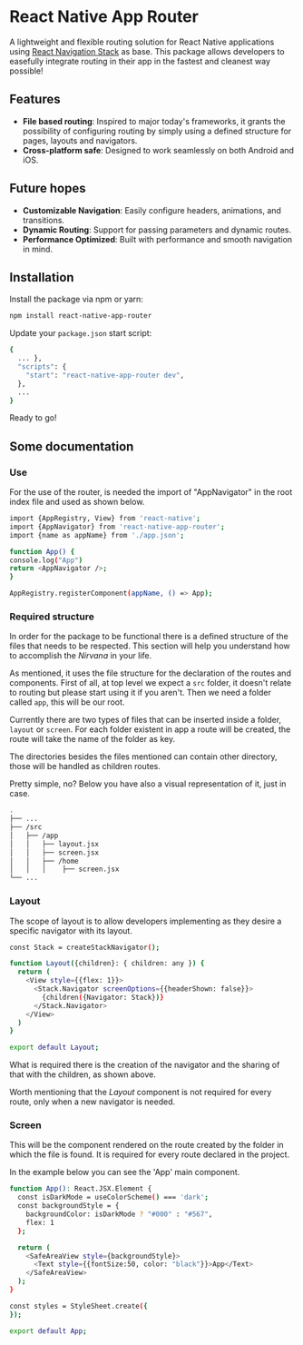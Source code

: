 # React Native App Router

A lightweight and flexible routing solution for React Native applications using [React Navigation Stack](https://reactnavigation.org/) as base. This package allows developers to easefully integrate routing in their app in the fastest and cleanest way possible!

## Features

- **File based routing**: Inspired to major today's frameworks, it grants the possibility of configuring routing by simply using a defined structure for pages, layouts and navigators.
- **Cross-platform safe**: Designed to work seamlessly on both Android and iOS.

## Future hopes

- **Customizable Navigation**: Easily configure headers, animations, and transitions.
- **Dynamic Routing**: Support for passing parameters and dynamic routes.
- **Performance Optimized**: Built with performance and smooth navigation in mind.

## Installation

Install the package via npm or yarn:

```bash
npm install react-native-app-router
```

Update your `package.json` start script:

```bash
{
  ... },
  "scripts": {
    "start": "react-native-app-router dev",
  },
  ...
}
```

Ready to go!

## Some documentation

### Use

For the use of the router, is needed the import of "AppNavigator" in the root index file and used as shown below.

```bash
import {AppRegistry, View} from 'react-native';
import {AppNavigator} from 'react-native-app-router';
import {name as appName} from './app.json';

function App() {
console.log("App")
return <AppNavigator />;
}

AppRegistry.registerComponent(appName, () => App);
```

### Required structure

In order for the package to be functional there is a defined structure of the files that needs to be respected. This section will help you understand how to accomplish the _Nirvana_ in your life.

As mentioned, it uses the file structure for the declaration of the routes and components. First of all, at top level we expect a `src` folder, it doesn't relate to routing but please start using it if you aren't. Then we need a folder called `app`, this will be our root.

Currently there are two types of files that can be inserted inside a folder, `layout` or `screen`. For each folder existent in app a route will be created, the route will take the name of the folder as key.

The directories besides the files mentioned can contain other directory, those will be handled as children routes.

Pretty simple, no? Below you have also a visual representation of it, just in case.

```bash
.
├── ...
├── /src
│   ├── /app
│   │   ├── layout.jsx
│   │   ├── screen.jsx
│   │   ├── /home
│   │   │    ├── screen.jsx
└── ...
```

### Layout

The scope of layout is to allow developers implementing as they desire a specific navigator with its layout.

```bash
const Stack = createStackNavigator();

function Layout({children}: { children: any }) {
  return (
    <View style={{flex: 1}}>
      <Stack.Navigator screenOptions={{headerShown: false}}>
        {children({Navigator: Stack})}
      </Stack.Navigator>
    </View>
  )
}

export default Layout;
```

What is required there is the creation of the navigator and the sharing of that with the children, as shown above.

Worth mentioning that the _Layout_ component is not required for every route, only when a new navigator is needed.

### Screen

This will be the component rendered on the route created by the folder in which the file is found. It is required for every route declared in the project.

In the example below you can see the 'App' main component.

```bash
function App(): React.JSX.Element {
  const isDarkMode = useColorScheme() === 'dark';
  const backgroundStyle = {
    backgroundColor: isDarkMode ? "#000" : "#567",
    flex: 1
  };

  return (
    <SafeAreaView style={backgroundStyle}>
      <Text style={{fontSize:50, color: "black"}}>App</Text>
    </SafeAreaView>
  );
}

const styles = StyleSheet.create({
});

export default App;
```
